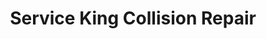---
title: "Service King Collision Repair"
url: /parker/service-king-collision-repair/
shop: Autowerkstatt
---
